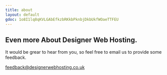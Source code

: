 ```yaml
---
title: about
layout: default
gdoc: 1o8I1lq8qKVLGAbEfkzbRKkbPknbjDkbUkfWOaeTTFEU
---
```

##     Even more About Designer Web Hosting.

It would be grear to hear from you, so feel free to email us to provide some feedback.

[feedback@designerwebhosting.co.uk](mailto:feedback@designerwebhosting.co.uk)
